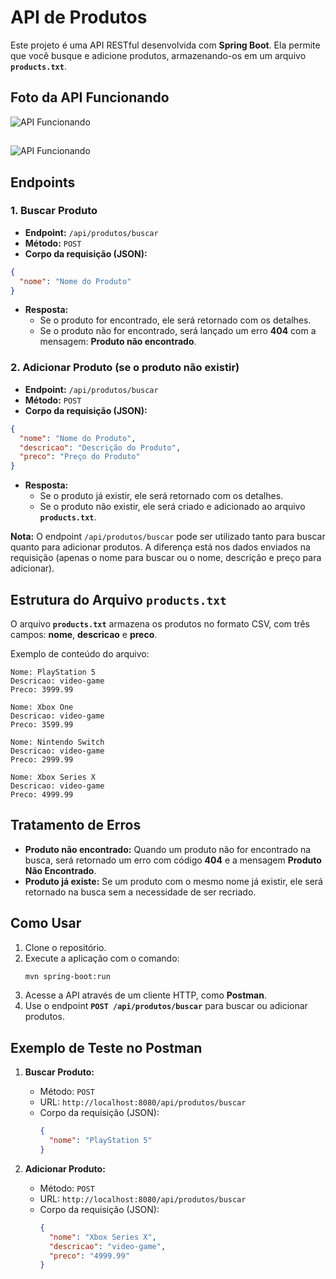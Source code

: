 # API de Produtos

Este projeto é uma API RESTful desenvolvida com **Spring Boot**. Ela permite que você busque e adicione produtos, armazenando-os em um arquivo **`products.txt`**.

## Foto da API Funcionando

![API Funcionando](https://drive.google.com/uc?id=1K2cRUAcsGZjrrXXSr3oGCFnmBfIVXv3n)

##

![API Funcionando](https://drive.google.com/uc?id=1K2cRUAcsGZjrrXXSr3oGCFnmBfIVXv3n)

## Endpoints

### 1. Buscar Produto
- **Endpoint:** `/api/produtos/buscar`
- **Método:** `POST`
- **Corpo da requisição (JSON):**
```json
{
  "nome": "Nome do Produto"
}
```
- **Resposta:**
    - Se o produto for encontrado, ele será retornado com os detalhes.
    - Se o produto não for encontrado, será lançado um erro **404** com a mensagem: **Produto não encontrado**.

### 2. Adicionar Produto (se o produto não existir)
- **Endpoint:** `/api/produtos/buscar`
- **Método:** `POST`
- **Corpo da requisição (JSON):**
```json
{
  "nome": "Nome do Produto",
  "descricao": "Descrição do Produto",
  "preco": "Preço do Produto"
}
```
- **Resposta:**
    - Se o produto já existir, ele será retornado com os detalhes.
    - Se o produto não existir, ele será criado e adicionado ao arquivo **`products.txt`**.

**Nota:** O endpoint `/api/produtos/buscar` pode ser utilizado tanto para buscar quanto para adicionar produtos. A diferença está nos dados enviados na requisição (apenas o nome para buscar ou o nome, descrição e preço para adicionar).

## Estrutura do Arquivo `products.txt`

O arquivo **`products.txt`** armazena os produtos no formato CSV, com três campos: **nome**, **descricao** e **preco**.

Exemplo de conteúdo do arquivo:

```
Nome: PlayStation 5
Descricao: video-game
Preco: 3999.99

Nome: Xbox One
Descricao: video-game
Preco: 3599.99

Nome: Nintendo Switch
Descricao: video-game
Preco: 2999.99

Nome: Xbox Series X
Descricao: video-game
Preco: 4999.99
```

## Tratamento de Erros

- **Produto não encontrado:** Quando um produto não for encontrado na busca, será retornado um erro com código **404** e a mensagem **Produto Não Encontrado**.
- **Produto já existe:** Se um produto com o mesmo nome já existir, ele será retornado na busca sem a necessidade de ser recriado.

## Como Usar

1. Clone o repositório.
2. Execute a aplicação com o comando:
   ```bash
   mvn spring-boot:run
   ```
3. Acesse a API através de um cliente HTTP, como **Postman**.
4. Use o endpoint **`POST /api/produtos/buscar`** para buscar ou adicionar produtos.

## Exemplo de Teste no Postman

1. **Buscar Produto:**
   - Método: `POST`
   - URL: `http://localhost:8080/api/produtos/buscar`
   - Corpo da requisição (JSON):
     ```json
     {
       "nome": "PlayStation 5"
     }
     ```

2. **Adicionar Produto:**
   - Método: `POST`
   - URL: `http://localhost:8080/api/produtos/buscar`
   - Corpo da requisição (JSON):
     ```json
     {
       "nome": "Xbox Series X",
       "descricao": "video-game",
       "preco": "4999.99"
     }
     ```
